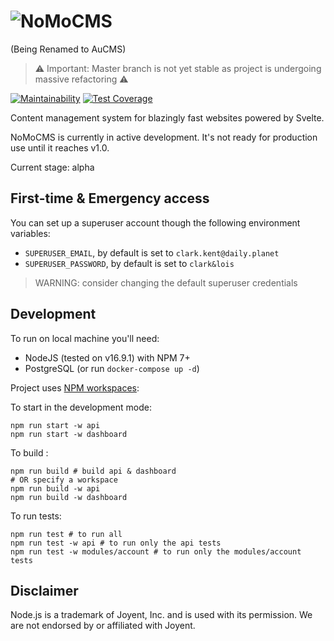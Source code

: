 # ![NoMoCMS](./logo.svg) 

(Being Renamed to AuCMS)

> ⚠️ Important: Master branch is not yet stable as project is undergoing massive refactoring ⚠️

[![Maintainability](https://api.codeclimate.com/v1/badges/fba64515ad8b4aa8c338/maintainability)](https://codeclimate.com/github/ValeriaVG/nomocms/maintainability)
[![Test Coverage](https://api.codeclimate.com/v1/badges/fba64515ad8b4aa8c338/test_coverage)](https://codeclimate.com/github/ValeriaVG/nomocms/test_coverage)

Content management system for blazingly fast websites powered by Svelte.

NoMoCMS is currently in active development. It's not ready for production use until it reaches v1.0.

Current stage: alpha

<!-- ## How to deploy

[![Deploy to DO](https://www.deploytodo.com/do-btn-blue.svg)](https://cloud.digitalocean.com/apps/new?repo=https://github.com/ValeriaVG/nomocms/tree/main&refcode=6ad1223ed047) -->

## First-time & Emergency access

You can set up a superuser account though the following environment variables:

- `SUPERUSER_EMAIL`, by default is set to `clark.kent@daily.planet`
- `SUPERUSER_PASSWORD`, by default is set to `clark&lois`

> WARNING: consider changing the default superuser credentials

## Development

To run on local machine you'll need:

- NodeJS (tested on v16.9.1) with NPM 7+
- PostgreSQL (or run `docker-compose up -d`)

Project uses [NPM workspaces](https://docs.npmjs.com/cli/v7/using-npm/workspaces):

To start in the development mode:

```
npm run start -w api
npm run start -w dashboard
```

To build :

```
npm run build # build api & dashboard
# OR specify a workspace
npm run build -w api
npm run build -w dashboard
```

To run tests:

```
npm run test # to run all
npm run test -w api # to run only the api tests
npm run test -w modules/account # to run only the modules/account tests
```

## Disclaimer

Node.js is a trademark of Joyent, Inc. and is used with its permission. We are not endorsed by or
affiliated with Joyent.
